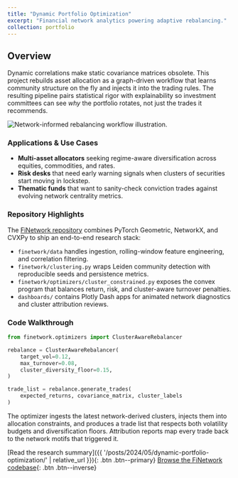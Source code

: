 ```yaml
---
title: "Dynamic Portfolio Optimization"
excerpt: "Financial network analytics powering adaptive rebalancing."
collection: portfolio
---
```


## Overview

Dynamic correlations make static covariance matrices obsolete. This project rebuilds asset allocation as a
graph-driven workflow that learns community structure on the fly and injects it into the trading rules. The
resulting pipeline pairs statistical rigor with explainability so investment committees can see *why* the
portfolio rotates, not just the trades it recommends.

![Network-informed rebalancing workflow illustration.](/images/editing-talk.png)

### Applications & Use Cases

- **Multi-asset allocators** seeking regime-aware diversification across equities, commodities, and rates.
- **Risk desks** that need early warning signals when clusters of securities start moving in lockstep.
- **Thematic funds** that want to sanity-check conviction trades against evolving network centrality metrics.

### Repository Highlights

The [FiNetwork repository](https://github.com/annakuchko/FiNetwork/) combines PyTorch Geometric, NetworkX,
and CVXPy to ship an end-to-end research stack:

- `finetwork/data` handles ingestion, rolling-window feature engineering, and correlation filtering.
- `finetwork/clustering.py` wraps Leiden community detection with reproducible seeds and persistence metrics.
- `finetwork/optimizers/cluster_constrained.py` exposes the convex program that balances return, risk, and
  cluster-aware turnover penalties.
- `dashboards/` contains Plotly Dash apps for animated network diagnostics and cluster attribution reviews.

### Code Walkthrough

```python
from finetwork.optimizers import ClusterAwareRebalancer

rebalance = ClusterAwareRebalancer(
    target_vol=0.12,
    max_turnover=0.08,
    cluster_diversity_floor=0.15,
)

trade_list = rebalance.generate_trades(
    expected_returns, covariance_matrix, cluster_labels
)
```

The optimizer ingests the latest network-derived clusters, injects them into allocation constraints, and
produces a trade list that respects both volatility budgets and diversification floors. Attribution reports
map every trade back to the network motifs that triggered it.

[Read the research summary]({{ '/posts/2024/05/dynamic-portfolio-optimization/' | relative_url }}){: .btn .btn--primary}
[Browse the FiNetwork codebase](https://github.com/annakuchko/FiNetwork/){: .btn .btn--inverse}
